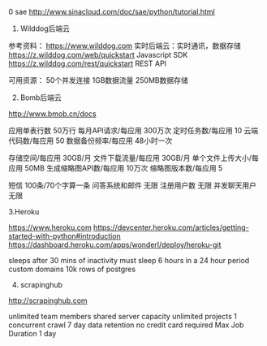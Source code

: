 0 sae
http://www.sinacloud.com/doc/sae/python/tutorial.html


1. Wilddog后端云

参考资料：
	https://www.wilddog.com				  实时后端云：实时通讯，数据存储
	https://z.wilddog.com/web/quickstart  Javascript SDK
	https://z.wilddog.com/rest/quickstart REST API

可用资源：
	50个并发连接
	1GB数据流量
	250MB数据存储

2. Bomb后端云

http://www.bmob.cn/docs


应用单表行数	50万行
每月API请求/每应用	300万次
定时任务数/每应用	10
云端代码数/每应用	50
数据备份频率/每应用	48小时一次

存储空间/每应用	30GB/月
文件下载流量/每应用	30GB/月
单个文件上传大小/每应用	50MB
生成缩略图API数/每应用	10万次
缩略图版本数/每应用	5

短信            100条/70个字算一条
问答系统和邮件	无限
注册用户数	    无限
并发聊天用户	无限

3.Heroku

https://www.heroku.com
https://devcenter.heroku.com/articles/getting-started-with-python#introduction
https://dashboard.heroku.com/apps/wonderl/deploy/heroku-git

sleeps after 30 mins of inactivity
must sleep 6 hours in a 24 hour period
custom domains
10k rows of postgres

4. scrapinghub

http://scrapinghub.com

unlimited team members
shared server capacity
unlimited projects
1 concurrent crawl
7 day data retention
no credit card required
Max Job Duration 1 day




